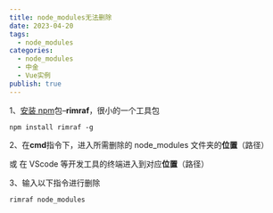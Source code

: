 ```yaml
---
title: node_modules无法删除
date: 2023-04-20
tags:
  - node_modules
categories:
  - node_modules
  - 中金
  - Vue实例
publish: true
---
```


1、[安装 npm](https://so.csdn.net/so/search?q=安装npm&spm=1001.2101.3001.7020)包–**rimraf**，很小的一个工具包

```
npm install rimraf -g
```

2、在**cmd**指令下，进入所需删除的 node_modules 文件夹的**位置**（路径）

或 在 VScode 等开发工具的终端进入到对应**位置**（路径）

3、输入以下指令进行删除

```
rimraf node_modules
```
